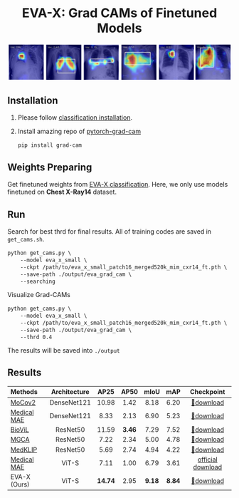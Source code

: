<h1 align="center">EVA-X: Grad CAMs of Finetuned Models</h1>

<div style="text-align:center"><img src="figs/cam.png" /></div>

## Installation

1. Please follow [classification installation](../classification/README.md#intallation).

2. Install amazing repo of [pytorch-grad-cam](https://github.com/jacobgil/pytorch-grad-cam)

    ```
    pip install grad-cam
    ```

## Weights Preparing

Get finetuned weights from [EVA-X classification](../classification). Here, we only use models finetuned on **Chest X-Ray14** dataset.

## Run
Search for best thrd for final results. All of training codes are saved in ``get_cams.sh``.
```
python get_cams.py \
    --model eva_x_small \
    --ckpt /path/to/eva_x_small_patch16_merged520k_mim_cxr14_ft.pth \
    --save-path ./output/eva_grad_cam \
    --searching
```

Visualize Grad-CAMs
```
python get_cams.py \
    --model eva_x_small \
    --ckpt /path/to/eva_x_small_patch16_merged520k_mim_cxr14_ft.pth \
    --save-path ./output/eva_grad_cam \
    --thrd 0.4
```

The results will be saved into ``./output``

## Results

| Methods | Architecture | AP25 | AP50 | mIoU |mAP | Checkpoint |
|:------------|:------------:|:-------:|:----------:|:----------:|:----------:|:----------:|
| [MoCov2](https://arxiv.org/abs/2003.04297) | DenseNet121 | 10.98 | 1.42 | 8.18 | 6.20 | [🤗download](https://huggingface.co/MapleF/eva_x/blob/main/densenet121_mocov2_pt_cxr14_ft.pth) |
| [Medical MAE](https://arxiv.org/abs/2210.12843) | DenseNet121 | 8.33 | 2.13 | 6.90 | 5.23 | [🤗download](https://huggingface.co/MapleF/eva_x/blob/main/densenet121_medical_mae_pt_cxr14_ft.pth) |
| [BioViL](https://arxiv.org/abs/2204.09817) | ResNet50 | 11.59 | **3.46** | 7.29 | 7.52 | [🤗download](https://huggingface.co/MapleF/eva_x/blob/main/resnet50_biovil_pt_cxr14_ft.pth) |
| [MGCA](https://arxiv.org/abs/2210.06044) | ResNet50 | 7.22 | 2.34 | 5.00 | 4.78 |[🤗download](https://huggingface.co/MapleF/eva_x/blob/main/resnet50_mgca_pt_cxr14_ft.pth) |
| [MedKLIP](https://arxiv.org/abs/2301.02228) | ResNet50 | 5.69 | 2.74 | 4.94 | 4.22 | [🤗download](https://huggingface.co/MapleF/eva_x/blob/main/resnet50_medklip_pt_cxr14_ft.pth) |
| [Medical MAE](https://arxiv.org/abs/2210.12843) | ViT-S | 7.11 | 1.00 | 6.79 | 3.61 |  [official download](https://drive.google.com/file/d/1DkZMkXcFpj_SdffYZzw-Dq5clfo_YqjZ/view?usp=share_link)
| EVA-X (Ours) | ViT-S | **14.74** | 2.95 | **9.18** | **8.84** |  [🤗download](https://huggingface.co/MapleF/eva_x/blob/main/eva_x_small_patch16_merged520k_mim_cxr14_ft.pth)
